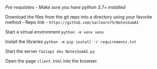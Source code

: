 _Pre-requisites - Make sure you have python 3.7+ installed_

Download the files from the git repo into a directory using your favorite method - 
Repo link - 
	```https://github.com/saclearn75/NotesSumAI```

Start a virtual environment 
	```python -m venv venv```

Install the libraries 
	```python -m pip install -r requirements.txt```

Start the server
	```fastapi dev NotesSumAI.py```

Open the page `client.html` into the browser. 